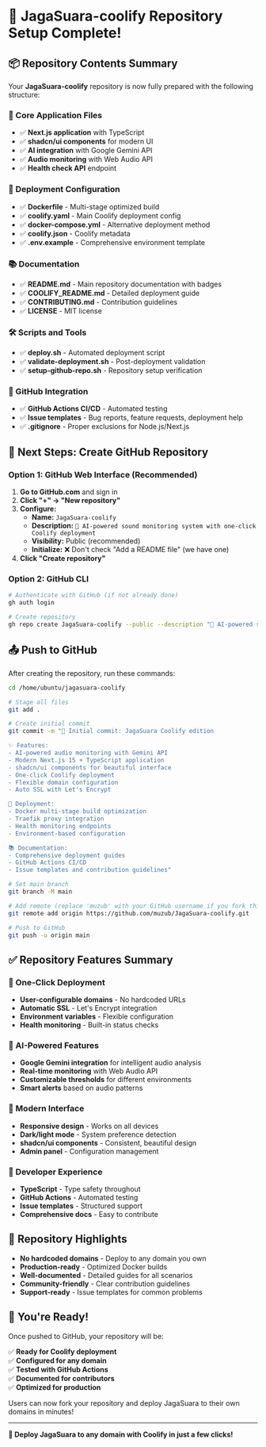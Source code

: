 # 🎉 JagaSuara-coolify Repository Setup Complete!

## 📦 Repository Contents Summary

Your **JagaSuara-coolify** repository is now fully prepared with the following structure:

### 🔧 Core Application Files
- ✅ **Next.js application** with TypeScript
- ✅ **shadcn/ui components** for modern UI
- ✅ **AI integration** with Google Gemini API
- ✅ **Audio monitoring** with Web Audio API
- ✅ **Health check API** endpoint

### 🐳 Deployment Configuration
- ✅ **Dockerfile** - Multi-stage optimized build
- ✅ **coolify.yaml** - Main Coolify deployment config
- ✅ **docker-compose.yml** - Alternative deployment method
- ✅ **coolify.json** - Coolify metadata
- ✅ **.env.example** - Comprehensive environment template

### 📚 Documentation
- ✅ **README.md** - Main repository documentation with badges
- ✅ **COOLIFY_README.md** - Detailed deployment guide
- ✅ **CONTRIBUTING.md** - Contribution guidelines
- ✅ **LICENSE** - MIT license

### 🛠️ Scripts and Tools
- ✅ **deploy.sh** - Automated deployment script
- ✅ **validate-deployment.sh** - Post-deployment validation
- ✅ **setup-github-repo.sh** - Repository setup verification

### 🤖 GitHub Integration
- ✅ **GitHub Actions CI/CD** - Automated testing
- ✅ **Issue templates** - Bug reports, feature requests, deployment help
- ✅ **.gitignore** - Proper exclusions for Node.js/Next.js

## 🚀 Next Steps: Create GitHub Repository

### Option 1: GitHub Web Interface (Recommended)

1. **Go to GitHub.com** and sign in
2. **Click "+" → "New repository"**
3. **Configure:**
   - **Name:** `JagaSuara-coolify`
   - **Description:** `🎵 AI-powered sound monitoring system with one-click Coolify deployment`
   - **Visibility:** Public (recommended)
   - **Initialize:** ❌ Don't check "Add a README file" (we have one)
4. **Click "Create repository"**

### Option 2: GitHub CLI

```bash
# Authenticate with GitHub (if not already done)
gh auth login

# Create repository
gh repo create JagaSuara-coolify --public --description "🎵 AI-powered sound monitoring system with one-click Coolify deployment"
```

## 📤 Push to GitHub

After creating the repository, run these commands:

```bash
cd /home/ubuntu/jagasuara-coolify

# Stage all files
git add .

# Create initial commit
git commit -m "🎉 Initial commit: JagaSuara Coolify edition

✨ Features:
- AI-powered audio monitoring with Gemini API
- Modern Next.js 15 + TypeScript application
- shadcn/ui components for beautiful interface
- One-click Coolify deployment
- Flexible domain configuration
- Auto SSL with Let's Encrypt

🚀 Deployment:
- Docker multi-stage build optimization
- Traefik proxy integration
- Health monitoring endpoints
- Environment-based configuration

📚 Documentation:
- Comprehensive deployment guides
- GitHub Actions CI/CD
- Issue templates and contribution guidelines"

# Set main branch
git branch -M main

# Add remote (replace 'muzub' with your GitHub username if you fork this repo)
git remote add origin https://github.com/muzub/JagaSuara-coolify.git

# Push to GitHub
git push -u origin main
```

## ✅ Repository Features Summary

### 🎯 One-Click Deployment
- **User-configurable domains** - No hardcoded URLs
- **Automatic SSL** - Let's Encrypt integration
- **Environment variables** - Flexible configuration
- **Health monitoring** - Built-in status checks

### 🤖 AI-Powered Features
- **Google Gemini integration** for intelligent audio analysis
- **Real-time monitoring** with Web Audio API
- **Customizable thresholds** for different environments
- **Smart alerts** based on audio patterns

### 🎨 Modern Interface
- **Responsive design** - Works on all devices
- **Dark/light mode** - System preference detection
- **shadcn/ui components** - Consistent, beautiful design
- **Admin panel** - Configuration management

### 🔧 Developer Experience
- **TypeScript** - Type safety throughout
- **GitHub Actions** - Automated testing
- **Issue templates** - Structured support
- **Comprehensive docs** - Easy to contribute

## 🌟 Repository Highlights

- **No hardcoded domains** - Deploy to any domain you own
- **Production-ready** - Optimized Docker builds
- **Well-documented** - Detailed guides for all scenarios
- **Community-friendly** - Clear contribution guidelines
- **Support-ready** - Issue templates for common problems

## 🎉 You're Ready!

Once pushed to GitHub, your repository will be:

✅ **Ready for Coolify deployment**  
✅ **Configured for any domain**  
✅ **Tested with GitHub Actions**  
✅ **Documented for contributors**  
✅ **Optimized for production**  

Users can now fork your repository and deploy JagaSuara to their own domains in minutes!

---

**🚀 Deploy JagaSuara to any domain with Coolify in just a few clicks!**

